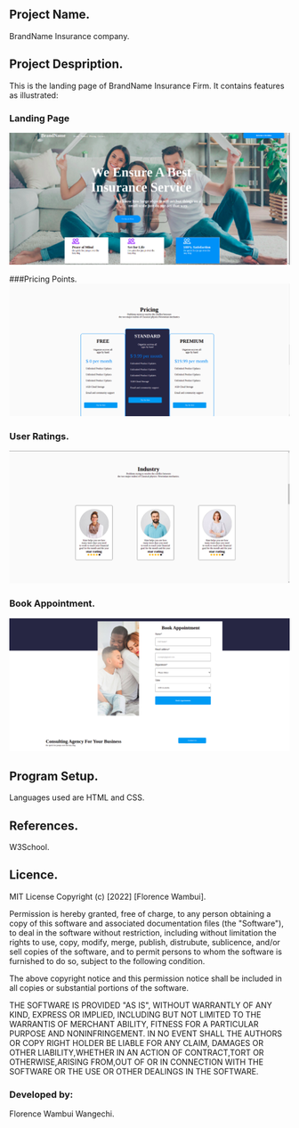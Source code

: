 ## Project Name.
BrandName Insurance company.

## Project Despription.
This is the landing page of BrandName Insurance Firm. 
It contains features as illustrated:
### Landing Page
![](pictures/landingpage.png)

###Pricing Points.
![](pictures/pricingoptions.png)

### User Ratings.
![](pictures/Userrating.png)

### Book Appointment.
![](pictures/bookappointment.png)

## Program Setup.
Languages used are HTML and CSS.

## References.
W3School.

## Licence.
MIT License Copyright (c) [2022] [Florence Wambui].

Permission is hereby granted, free of charge, to any person obtaining a copy of this software and associated documentation files (the "Software"), to deal in the software without restriction, including without limitation the rights to use, copy, modify, merge, publish, distrubute, sublicence, and/or sell copies of the software, and to permit persons to whom the software is furnished to do so, subject to the following condition.

The above copyright notice and this permission notice shall be included in all copies or substantial portions of the software.

THE SOFTWARE IS PROVIDED "AS IS", WITHOUT WARRANTLY OF ANY KIND, EXPRESS OR IMPLIED, INCLUDING BUT NOT LIMITED TO THE WARRANTIS OF MERCHANT ABILITY, FITNESS FOR A PARTICULAR PURPOSE AND NONINFRINGEMENT. IN NO EVENT SHALL THE AUTHORS OR COPY RIGHT HOLDER BE LIABLE FOR ANY CLAIM, DAMAGES OR OTHER LIABILITY,WHETHER IN AN ACTION OF CONTRACT,TORT OR OTHERWISE,ARISING FROM,OUT OF OR IN CONNECTION WITH THE SOFTWARE OR THE USE OR OTHER DEALINGS IN THE SOFTWARE.

### Developed by:
Florence Wambui Wangechi.